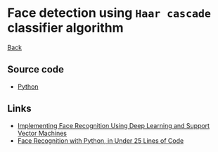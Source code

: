 # Face detection using `Haar cascade` classifier algorithm
[Back](../README.md)

## Source code

- [Python](src/python/README.md)

## Links

- [Implementing Face Recognition Using Deep Learning and Support Vector Machines](https://www.codemag.com/Article/2205081/Implementing-Face-Recognition-Using-Deep-Learning-and-Support-Vector-Machines)
- [Face Recognition with Python, in Under 25 Lines of Code](https://realpython.com/face-recognition-with-python/)